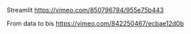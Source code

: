 
Streamlit
https://vimeo.com/850796784/955e75b443

From data to bis
https://vimeo.com/842250467/ecbae12d0b

